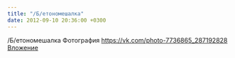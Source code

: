 ```yaml
---
title: "/Б/етономешалка"
date: 2012-09-10 20:36:00 +0300
---
```


/Б/етономешалка
Фотография
<a class="vk-attach" href="https://vk.com/photo-7736865_287192828">https://vk.com/photo-7736865_287192828</a>
<a class="vk-attach" href="https://vk.com/photo-7736865_287192828">Вложение</a>
